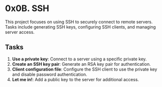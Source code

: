 # 0x0B. SSH

This project focuses on using SSH to securely connect to remote servers. Tasks include generating SSH keys, configuring SSH clients, and managing server access.

## Tasks
1. **Use a private key**: Connect to a server using a specific private key.
2. **Create an SSH key pair**: Generate an RSA key pair for authentication.
3. **Client configuration file**: Configure the SSH client to use the private key and disable password authentication.
4. **Let me in!**: Add a public key to the server for additional access.
